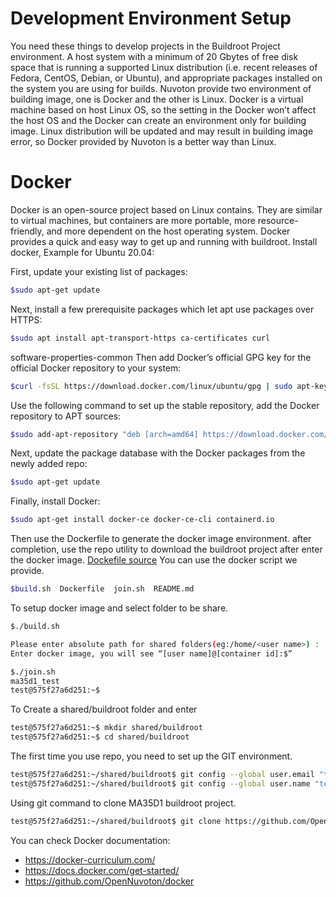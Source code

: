 # Development Environment Setup

You need these things to develop projects in the Buildroot Project environment. A host system with a minimum of 20 Gbytes of free disk space that is running a supported Linux distribution (i.e. recent releases of Fedora, CentOS, Debian, or Ubuntu), and appropriate packages installed on the system you are using for builds. Nuvoton provide two environment of building image, one is Docker and the other is Linux. Docker is a virtual machine based on host Linux OS, so the setting in the Docker won’t affect the host OS and the Docker can create an environment only for building image. Linux distribution will be updated and may result in building image error, so Docker provided by Nuvoton is a better way than Linux.

# Docker

Docker is an open-source project based on Linux contains. They are similar to virtual machines, but containers are more portable, more resource-friendly, and more dependent on the host operating system. Docker provides a quick and easy way to get up and running with buildroot. Install docker, Example for Ubuntu 20.04:

First, update your existing list of packages:

```bash
$sudo apt-get update
```

Next, install a few prerequisite packages which let apt use packages over HTTPS:

```bash
$sudo apt install apt-transport-https ca-certificates curl
```

software-properties-common
Then add Docker’s official GPG key for the official Docker repository to your system:

```bash
$curl -fsSL https://download.docker.com/linux/ubuntu/gpg | sudo apt-key add -
```

Use the following command to set up the stable repository, add the Docker repository to APT sources:

```bash
$sudo add-apt-repository "deb [arch=amd64] https://download.docker.com/linux/ubuntu focal stable"
```

Next, update the package database with the Docker packages from the newly added repo:

```bash
$sudo apt-get update
```

Finally, install Docker:

```bash
$sudo apt-get install docker-ce docker-ce-cli containerd.io
```

Then use the Dockerfile to generate the docker image environment. after completion, use the repo utility to download the buildroot project after enter the docker image. [Dockefile source](https://github.com/OpenNuvoton/MA35D1_Docker_Script.git) You can use the docker script we provide.

```bash
$build.sh  Dockerfile  join.sh  README.md
```

To setup docker image and select folder to be share.

```bash
$./build.sh

Please enter absolute path for shared folders(eg:/home/<user name>) :
Enter docker image, you will see “[user name]@[container id]:$”

$./join.sh
ma35d1_test
test@575f27a6d251:~$
```

To Create a shared/buildroot folder and enter

```bash
test@575f27a6d251:~$ mkdir shared/buildroot
test@575f27a6d251:~$ cd shared/buildroot
```

The first time you use repo, you need to set up the GIT environment.

```bash
test@575f27a6d251:~/shared/buildroot$ git config --global user.email "test@test.test.test"
test@575f27a6d251:~/shared/buildroot$ git config --global user.name "test"
```

Using git command to clone MA35D1 buildroot project.

```bash
test@575f27a6d251:~/shared/buildroot$ git clone https://github.com/OpenNuvoton/MA35D1_Buildroot.git
```

You can check Docker documentation:

- <https://docker-curriculum.com/>
- <https://docs.docker.com/get-started/>
- <https://github.com/OpenNuvoton/docker>
